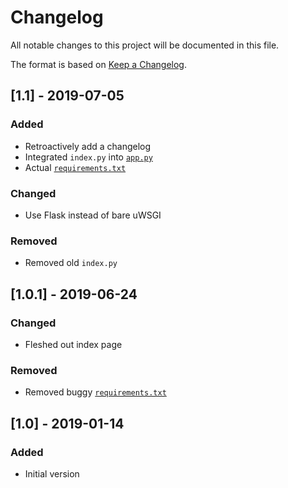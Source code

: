 # Changelog
All notable changes to this project will be documented in this file.

The format is based on [Keep a Changelog](https://keepachangelog.com/en/1.0.0/).


## [1.1] - 2019-07-05
### Added
- Retroactively add a changelog
- Integrated `index.py` into [`app.py`](app.py)
- Actual [`requirements.txt`](requirements.txt)

### Changed
- Use Flask instead of bare uWSGI

### Removed
- Removed old `index.py` 

## [1.0.1] - 2019-06-24
### Changed
- Fleshed out index page

### Removed
- Removed buggy [`requirements.txt`](requirements.txt)

## [1.0] - 2019-01-14
### Added
- Initial version
